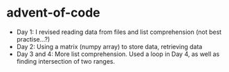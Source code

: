 # advent-of-code

- Day 1: I revised reading data from files and list comprehension (not best practise...?)
- Day 2: Using a matrix (numpy array) to store data, retrieving data
- Day 3 and 4: More list comprehension. Used a loop in Day 4, as well as finding intersection of two ranges.